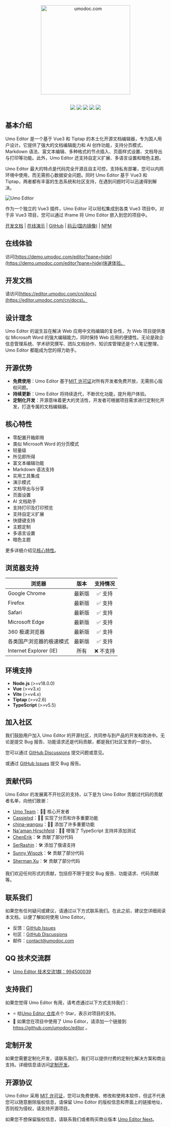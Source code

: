 <p style="text-align: center; margin: 2rem 0;">
<a href="https://umodoc.com" target="_blank"><img src="https://unpkg.com/@umoteam/editor-external@latest/static/logo.svg" alt="umodoc.com" width="280" /></a>
</p>

<p style="text-align: center;">
<a href="https://github.com/umodoc/editor/blob/main/LICENSE" target="_blank"><img src="https://img.shields.io/npm/l/@umoteam/editor" /></a>
<a href="https://www.npmjs.com/package/@umoteam/editor" target="_blank"><img src="https://img.shields.io/npm/v/@umoteam/editor" /></a>
<a href="https://www.npmjs.com/package/@umoteam/editor" target="_blank"><img src="https://img.shields.io/npm/d18m/@umoteam/editor" /></a>
<a href="https://www.npmjs.com/package/@umoteam/editor" target="_blank"><img src="https://img.shields.io/npm/unpacked-size/%40umoteam%2Feditor" /></a>
<a href="https://github.com/umodoc/editor/commits" target="_blank"><img src="https://img.shields.io/github/commit-activity/m/umodoc/editor" /></a>
</p>

## 基本介绍

Umo Editor 是一个基于 Vue3 和 Tiptap 的本土化开源文档编辑器，专为国人用户设计。它提供了强大的文档编辑能力和 AI 创作功能，支持分页模式、Markdown 语法、富文本编辑、多种格式的节点插入、页面样式设置、文档导出与打印等功能。此外，Umo Editor 还支持自定义扩展、多语言设置和暗色主题。

Umo Editor 最大的特点是代码完全开源且自主可控，支持私有部署，您可以内网环境中使用，而无需担心数据安全问题。同时 Umo Editor 基于 Vue3 和 Tiptap，两者都有丰富的生态系统和社区支持，在遇到问题时可以迅速得到解决。

![Umo Editor](https://unpkg.com/@umoteam/editor-external@latest/static/umo-editor-cn@2x.png)

作为一个独立的 Vue3 插件，Umo Editor 可以轻松集成到各类 Vue3 项目中。对于非 Vue3 项目，您可以通过 Iframe 将 Umo Editor 嵌入到您的项目中。

[开发文档](https://editor.umodoc.com/cn/docs) | [在线演示](https://demo.umodoc.com/editor?lang=zh-CN) | [GitHub](https://github.com/umodoc/editor) | [码云(国内镜像)](https://gitee.com/umodoc/editor) | [NPM](https://www.npmjs.com/package/@umoteam/editor)

## 在线体验

访问[https://demo.umodoc.com/editor?pane=hide](https://demo.umodoc.com/editor?pane=hide)快速体验。

## 开发文档

请访问[https://editor.umodoc.com/cn/docs](https://editor.umodoc.com/cn/docs)。

## 设计理念

Umo Editor 的诞生旨在解决 Web 应用中文档编辑的复杂性，为 Web 项目提供类似 Microsoft Word 的强大编辑能力，同时保持 Web 应用的便捷性。无论是政企信息管理系统、学术研究撰写、团队文档协作、知识库管理还是个人笔记整理，Umo Editor 都能成为您的得力助手。

## 开源优势

- **免费使用**：Umo Editor 基于[MIT 许可证](https://github.com/umo-editor/umo-editor/blob/main/LICENSE)对所有开发者免费开放，无需担心版权问题。
- **持续更新**：Umo Editor 将持续迭代，不断优化功能，提升用户体验。
- **定制化开发**：开源意味着更大的灵活性，开发者可根据项目需求进行定制化开发，打造专属的文档编辑器。

## 核心特性

- 零配置开箱即用
- 类似 Microsoft Word 的分页模式
- 轻量级
- 所见即所得
- 富文本编辑功能
- Markdown 语法支持
- 实用工具集成
- 演示模式
- 文档导出与分享
- 页面设置
- AI 文档助手
- 支持打印及打印预览
- 支持自定义扩展
- 快捷键支持
- 主题定制
- 多语言设置
- 暗色主题

更多详细介绍见[核心特性](https://editor.umodoc.com/cn/docs/features)。

## 浏览器支持

| 浏览器                   |  版本  | 支持情况  |
| ------------------------ | :----: | :-------: |
| Google Chrome            | 最新版 |  ✅ 支持  |
| Firefox                  | 最新版 |  ✅ 支持  |
| Safari                   | 最新版 |  ✅ 支持  |
| Microsoft Edge           | 最新版 |  ✅ 支持  |
| 360 极速浏览器           | 最新版 |  ✅ 支持  |
| 各类国产浏览器的极速模式 | 最新版 |  ✅ 支持  |
| Internet Explorer (IE)   |  所有  | ❌ 不支持 |

## 环境支持

- **Node.js** (>=v18.0.0)
- **Vue** (>=v3.x)
- **Vite** (>=v4.x)
- **Tiptap** (>=v2.6)
- **TypeScript** (>=v5.5)

## 加入社区

我们鼓励用户加入 Umo Editor 的开源社区，共同参与到产品的开发和改进中。无论是提交 Bug 报告、功能请求还是代码贡献，都是我们社区宝贵的一部分。

您可以通过 [GitHub Discussions](https://github.com/umodoc/editor/discussions) 提交问题或意见。

或通过 [GitHub Issues](https://github.com/umodoc/editor/issues) 提交 Bug 报告。

## 贡献代码

Umo Editor 的发展离不开社区的支持，以下是为 Umo Editor 贡献过代码的贡献者名单，向他们致谢：

- [Umo Team](https://github.com/umodoc)：👨‍💻 核心开发者
- [Cassielxd](https://github.com/Cassielxd)：💪🏻 实现了分页和许多重要功能
- [china-wangxu](https://github.com/china-wangxu)：💪🏻 添加了许多重要功能
- [Na'aman Hirschfeld](https://github.com/Goldziher)：💪🏻 增强了 TypeScript 支持并添加测试
- [ChenErik](https://github.com/ChenErik)：🛠️ 贡献了部分代码
- [SerRashin](https://github.com/SerRashin)：🛠️ 添加了俄语支持
- [Sunny Wisozk](https://github.com/SunnyWisozk)：🛠️ 贡献了部分代码
- [Sherman Xu](https://github.com/xuzhenjun130)：🛠️ 贡献了部分代码

我们欢迎任何形式的贡献，包括但不限于提交 Bug 报告、功能请求、代码贡献等。

## 联系我们

如果您有任何疑问或建议，请通过以下方式联系我们。在此之前，建议您详细阅读本文档，以便了解如何使用 Umo Editor。

- 反馈：[GitHub Issues](https://github.com/umodoc/editor/issues)
- 社区：[GitHub Discussions](https://github.com/umodoc/editor/discussions)
- 邮件：[contact@umodoc.com](mailto:contact@umodoc.com)

## QQ 技术交流群

- [Umo Editor 技术交流1群：994500039](https://qm.qq.com/cgi-bin/qm/qr?k=BH_TYEK3Om0BkN4VMT9TQLRvHzEhkUvp&jump_from=webapi&authKey=xIMvInBso7hjJHh8+44+8IMHhLjvpegQJC0wFtZRir76+vgrBFcw98FVoqCxV7XX)

## 支持我们

如果您觉得 Umo Editor 有用，请考虑通过以下方式支持我们：

- ⭐ 给[Umo Editor 仓库](https://github.com/umodoc/editor)点个 Star，表示对项目的支持。
- 🔗 如果您在项目中使用了 Umo Editor，请添加一个链接到 https://github.com/umodoc/editor 。

## 定制开发

如果您需要定制化开发，请联系我们，我们可以提供付费的定制化解决方案和商业支持。详细信息请访问[定制开发](https://editor.umodoc.com/cn/docs/customization)。

## 开源协议

Umo Editor 采用 [MIT 许可证](./LICENSE)，您可以免费使用、修改和使用本软件，但这不代表您可以随意删除版权信息，请保留 Umo Editor 的版权信息和界面上的链接地址，否则视为侵权，请支持开源项目。

如果您不想保留版权信息，请联系我们或者购买商业版本 [Umo Editor Next](https://editor.umodoc.com/cn/docs/next)。
